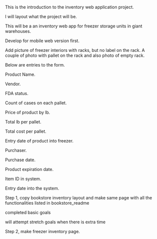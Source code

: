 This is the introduction to the inventory web application project.

I will layout what the project will be.

This will be a an inventory web app for freezer storage units in giant warehouses.

Develop for mobile web version first.

Add picture of freezer interiors with racks, but no label on the rack.  A couple of photo with pallet on the rack and also photo of empty rack.

Below are entries to the form.

Product Name.

Vendor.

FDA status.

Count of cases on each pallet.

Price of product by lb.

Total lb per pallet.

Total cost per pallet.

Entry date of product into freezer.

Purchaser.

Purchase date.

Product expiration date.

Item ID in system.

Entry date into the system.

Step 1, copy bookstore inventory layout and make same page with all the functionalities listed in bookstore_readme

completed basic goals

will attempt stretch goals when there is extra time

Step 2, make freezer inventory page.